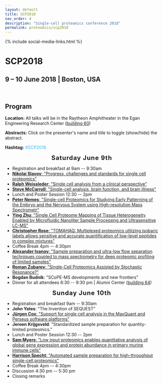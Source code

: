 ```yaml
---
layout: default
title: SCP2018
nav_order: 4
description: "Single-cell proteomics conference 2018"
permalink: proteomics/scp2018
---
```

{% include social-media-links.html %}

# SCP2018
## 9 – 10 June 2018 | Boston, USA

&nbsp;

## Program


<script language="javascript" type="text/javascript" src="https://slavovlab.net/bin/toggle.js"></script>
<strong>Location:</strong> All talks will be in the Raytheon Amphitheater in the Egan Engineering Research Center (<a href="https://www.northeastern.edu/campusmap/printable/campusmap15.pdf">building 60</a>)

<strong>Abstracts:</strong> Click on the presenter's name and title to toggle (show/hide) the abstract.

<strong>Hashtag:</strong> <font color="#33BBFF">#SCP2018</font>


<div style="font-size: 20px; letter-spacing: 1.2px; text-align: center;"><strong>Saturday June 9th</strong></div>
<ul>
 	<li>Registration and breakfast at 9am -- 9:30am</li>
 	<li><a href="javascript:toggle('Slavov')"><strong>Nikolai Slavov</strong>: "Progress, challenges and standards for single cell proteomics"</a>
<div id="Slavov" style="display:none">
<strong>N. Slavov</strong>
Many pressing medical challenges, such as diagnosing disease, enhancing directed stem-cell differentiation, and classifying cancers, have long been hindered by limitations in our ability to quantify proteins in single cells. Mass spectrometry (MS) is poised to transcend these limitations by developing powerful methods to routinely quantify thousands of proteins and proteoforms across many thousands of single cells. We outline specific technological developments and ideas that can increase the sensitivity and throughput of single-cell MS by orders of magnitude and usher in this new age. These advances will transform medicine and ultimately contribute to understanding biological systems on an entirely new level.<br>
<strong>Data website</strong>: <a href="https://scp.slavovlab.net/mPOP">https://scp.slavovlab.net/mPOP</a><br>
<strong>Talk</strong>: <a href="https://www.youtube.com/watch?v=tmL4i5SyE2s">Video recording</a>
</div></li>
 	<li><a href="javascript:toggle('Weissleder')"><strong>Ralph Weissleder</strong>: "Single cell analysis from a clinical perspective"</a>
<div id="Weissleder" style="display:none">
<strong>R. Weissleder</strong>
Serial tissue sampling and analysis has become essential in guiding modern targeted and personalized cancer treatments. An alternative to image guided core biopsies are fine needle aspirates (FNA) that yield scant cells rather than tissues but are much better tolerated and have lower complication rates. The efficient pathway analysis of such cells in the clinic has been difficult, time consuming and costly. In this presentation, I will address three clinical questions: How can we determine if a patient benefits from a given therapy ? How does human biology work at the systems level ? How can we detect cancer much earlier when it is curable ? I will showcase some single cell analytical technologies that have been developed in our lab and then discuss future opportunities for proteomics for specific applications. It is hoped that some of these future approaches will allow robust analysis of single cells in routine clinical settings, improve diagnosis and yield a deeper understanding of human biology.</div></li>
 	<li><a href="javascript:toggle('McCarroll')"><strong>Steve McCarroll</strong>: "Single-cell analysis, brain function, and brain illness"</a>
<div id="McCarroll" style="display:none">
<strong>S. McCarroll</strong>
Abstract</div></li>
 	<li>Lunch and Poster Session 12:30 -- 2pm</li>
 	<li><a href="javascript:toggle('Nemes')"><strong>Peter Nemes</strong>: "Single-cell Proteomics for Studying Early Patterning of the Embryo and the Nervous System using High-resolution Mass Spectrometr"</a>
<div id="Nemes" style="display:none">
<strong>Peter Nemes, Sam B. Choi, Camille Lombard-Banek, Pablo Munoz-LLancao, M. Chiara Manzini, and Sally A. Moody</strong>
Quantitative proteomics at the single-cell level promises to deepen our understanding of cell-specific gene expression during key developmental events, such as patterning of the embryo and formation of the central nervous system. Although powerful, traditional mass spectrometry approaches average across large numbers of cells, thereby masking potentially important cell-to-cell differences. This talk discusses recent technological developments from our laboratory to quantify proteomic changes with single-cell sensitivity. Briefly, our technology integrates microsampling to collect the content of limited populations of cells or single identified cells, microscale sample preparation to extract and digest proteins from the collected specimen, and ultrasensitive capillary electrophoresis (CE) nanoelectrospray ionization (nanoESI) high-resolution mass spectrometry (HRMS) to identify and quantify proteins with an ~700–260 zmol detection sensitivity via a bottom-up workflow. To test applicability of the approach toward single-neuron proteomics, we analyzed ~1 ng protein digest from cultured neurons from the mouse. A total of ~737 proteins were identified from three fractions of protein digests following reversed-phase fractionation, demonstrating sufficient sensitivity to measure protein digests that are estimated to be contained by &lt;5 neurons. In another example, we used microprobe CE-nanoESI-HRMS to detect proteins from ~1 ng, or &lt;0.01‒0.1% portion of identified single cells in the South African clawed frog (Xenopus laevis). Quantitative analysis of ~450 protein groups revealed complex molecular changes as the dorsal-animal cell of the 16-cell embryo gave rise to the neural-tissue fated cell clone over four consecutive rounds of cell divisions. Multivariate and statistical analysis of the data found cell-type dependent protein expression with detectable cell heterogeneity within the same cell type. These single-cell proteomics data complement single-cell transcriptomics, raising a potential to better understand cell molecular processes during early development.</div></li>
 	<li><a href="javascript:toggle('Zhu')"><strong>Ying Zhu</strong>: "Single Cell Proteome Mapping of Tissue Heterogeneity Enabled by Microfluidic Nanoliter Sample Processing and Ultrasensitive LC-MS"</a>
<div id="Zhu" style="display:none">
<strong>Ying Zhu, Geremy Clair, Paul Piehowski, Rui Zhao, Ronald Moore, Yufeng Shen, Anil Shukla, Wei-Jun Qian, Charles K. Ansong, Richard Smith, Ryan Kelly</strong>
Human tissues contain a variety of cell types and subtypes with distinct functions, and understanding heterogeneity at the single cell level is of great interest for biomedical research. Although MS-based proteomic analyses are capable of quantifying thousands of proteins, the extension to single cell studies has been largely ineffective. However, this is not due to the sensitivity of current LC-MS systems, rather is the result of inefficient single cell isolation and large sample losses during sample preparation procedures.
To address these challenges, we have developed NanoPOTS (Nanodroplet Processing in One-pot for Trace Samples), in which a robotic platform dispenses cells and reagents into photolithographically patterned nanowell reaction vessels with subnanoliter precision. Sample preparation utilizes a novel workflow that eliminates the need for multiple reaction vessels and cleanup steps to process cellular tissue into purified tryptic peptides. Compared to the typical tens-of-microliter volumes for proteomic sample preparation, the ~200 nL nanowells minimize sample losses to surfaces and maintain elevated sample concentrations for efficient digestion. Single mammalian cells can be isolated into nanowells by fluorescence-activated cell sorting (FACS) or laser capture dissection (LCM). The processed samples were analyzed with low flow nanoLC (30-µm i.d.) and Orbitrap Fusion Lumos MS. Label free quantification based on MaxQuant and Persues was used to comparative quantification of protein expression in single cells.
To date, we have identified &gt;3,000 protein groups from just 10 cells, which is a level of proteome coverage not previously achieved from fewer than thousands of cells. We are able to identify and quantify hundreds of proteins in single HeLa cells. The nanoPOTS was used to quantify protein in single antibody-labeled epithelial and fibroblast cells from the human lung tissue. Unsupervised principal component analysis of the LFQ intensity data indicated the two cell types were well clustered without overlap. Statistical analysis revealed a panel of proteins that were enriched for each cell type, which could serve as protein signatures.</div></li>
 	<li><a href="javascript:toggle('Rose')"><strong>Christopher Rose</strong>: "TOMAHAQ: Multiplexed proteomics utilizing isobaric labels allows sensitive and accurate quantification of low-level peptides in complex mixtures"</a>
<div id="Rose" style="display:none">
<strong>Christopher M. Rose, Devin K. Schweppe, Brian K. Erickson, Steven P. Gygi, Donald S. Kirkpatrick</strong>
Multiplexing utilizing isobaric labels offers many advantages for quantifying low-level samples including the summation of intact peptide signal from multiple samples and the ability to quantify peptides from a single MSn event. A recent proof-of-principal study demonstrated the feasibility of utilizing isobaric labeling for the analysis of single cells, but it is clear that challenges still remain. We have developed TOMAHAQ, a targeted mass spectrometry method that combines sample and peptide multiplexing to enable accurate quantification of low-level peptides within a complex mixture. Briefly, synthetic standard peptides are chemically labeled with a structurally identical but isotopically unique tag (e.g., TMT0 or TMT-SH) and mixed with up to 11 samples multiplexed with TMT. The standard peptides are monitored and used to trigger targeted MS2 and MS3 analysis of the multiplexed targeted peptides with injection times up to 2500 msec, increasing sensitivity while maintaining accuracy. To facilitate TOMAHAQ analysis we have created a companion program, TomahaqCompanion, which enables creation of TOMAHAQ methods as well as analysis of TOMAHAQ data. Our current efforts revolve around implementing TOMAHAQ within an API program capable of controlling Orbitrap Fusion Lumos mass spectrometers. This implementation will increase the number of peptides that can be analyzed past the current limit of ~100 peptides and present an intriguing companion for future single-cell proteomics methods.</div></li>
 	<li>Coffee Break 4pm -- 4:30pm</li>
 	<li><a href="javascript:toggle('Ivanov')"><strong>Alexander Ivanov</strong>: "Sample preparation and ultra-low flow separation techniques coupled to mass spectrometry for deep proteomic profiling of limited samples"</a>
<div id="Ivanov" style="display:none">
<strong>Alexander Ivanov</strong>
To enable deep characterization of biological samples, we have developed ultra-low flow separation-based approaches: (a) ultra-narrow bore polymeric porous layer open tubular (PLOT) and monolithic column-based nLC-MS for bottom-up proteomic profiling applications and (b) capillary zone electrophoresis (CZE)-based techniques for high separation efficiency and ultrasensitive MS response in middle-down, top-down, and native MS. To enable ultra-high sensitivity bottom-up profiling, we combined the above miniaturized separation approaches with immunoaffinity enrichment of target cells using magnetic beads followed by high specificity microfluidic magnetophoretic isolation of rare cells from whole blood and focused acoustics-assisted sample preparation. The resulting zeptomole detection sensitivity enabled identification of ~4,000 proteins with an injection of the equivalent of only 100–200 cells per analysis. Additionally, to overcome the MS sampling bias towards high abundance ion species that leads to redundant precursor sampling, we developed algorithms for advanced precursor ion selection and MS data acquisition to increase peptide identifications and dynamic range in DDA discovery experiments. Ultra-low flow separation combined with advanced MS data acquisition and data analysis enables unprecedented sensitivity and deep characterization of limited samples. Full integration of all steps of the analysis and sample processing is essential for overcoming the multifaceted problems of limited sample amounts.</div></li>
 	<li><a href="javascript:toggle('Zubarev')"><strong>Roman Zubarev</strong>: "Single-Cell Proteomics Assisted by Stochastic Resonance?"</a>
<div id="Zubarev" style="display:none">
<strong>Roman A. Zubarev and Akos Vegvari</strong>
Single-cell proteomics (SCP) has been introduced little more than a year ago, and the technique is still in its infancy. While the empirical data support the notion that SCP results are based in reality, the question remains why the technique works at all, given the universally acknowledged sensitivity gap of some two orders of magnitude. The “carrier proteome” idea is a powerful innovation, and it perhaps increases the sensitivity by an order of magnitude.  Where does the second order of magnitude of the sensitivity increase come from?
Analyzing our SCP data manually, we found that one of the frequent SCP “artifacts” is the abnormally high signal from single cells compared to the carrier proteome. If the latter contains 200 cells, we should see a 200:1 ratio, but instead frequently detect a 20:1 ratio or similar. There seems to be a persistent order-of-magnitude signal enhancement.
A likely explanation for this anomalous signal amplification is the phenomenon known as stochastic resonance (SR), which has been a popular research topic in physics and signal processing in late 1980s and early 1990s. In proper conditions, SR can provide a weak signal enhancement by 10-30 times. Background ions, carry-overs and electronic noise could serve as the fluctuations that bring the weak single cell signal above the detection threshold. The price one pays for the SR-assisted signal enhancement is the sporadicity of detection and the loss of signal linearity.
We are currently testing the SR hypothesis, and the preliminary results of these tests will be reported.</div></li>
 	<li><strong>Bogdan Budnik</strong>: "SCoPE-MS developments and new frontiers"</li>
 	<li>Dinner for all attendees 6:30 -- 9:30 pm | Alumni Center (<a href="https://www.northeastern.edu/campusmap/printable/campusmap15.pdf">building 64</a>)</li>
</ul>
<div style="font-size: 20px; letter-spacing: 1.2px; text-align: center;"><strong>Sunday June 10th</strong></div>
<ul>
 	<li>Registration and breakfast 9am -- 9:30am</li>
 	<li><strong>John Yates</strong>: "The Invention of SEQUEST"</li>
 	<li><strong><a href="javascript:toggle('Juergen')">Jürgen Cox</a></strong><a href="javascript:toggle('Juergen')">: "Support for single cell analysis in the MaxQuant and Perseus software platforms"</a>
<div id="Juergen" style="display:none">
<strong>Jürgen Cox</strong>
MaxQuant is a popular software platform for the analysis of shotgun proteomics data. Recently, it has been demonstrated that mass spectrometry-based single cell proteomics is feasible and will hopefully become a scalable technology in the future. We are planning to extend the MaxQuant and Perseus platforms in order to support single cell studies. Since the biggest challenge for single cell proteomics is to provide sufficient sensitivity, we offer new functionalities in MaxQuant to address this problem. These include improved TMT quantification making use of reporter ions in unidentified MS/MS spectra and a new version of the Andromeda search engine which utilizes MS/MS fragment intensity prediction to increase the number of identified spectra. New plugins are developed for the Perseus platform in order to enable the downstream analysis of single cell data, both for proteomics and transcriptomics.</div></li>
 	<li><strong>Jeroen Krijgsveld</strong>: "Standardized sample preparation for quantity-limited proteomics."</li>
 	<li>Lunch and Poster Session 12:30 -- 2pm</li>
 	<li><a href="javascript:toggle('Myers')"><strong>Sam Myers</strong>: "Low input proteomics enables quantitative analysis of global gene expression and protein abundance in primary murine immune cells"</a>
<div id="Myers" style="display:none">
<strong>S. Myers, A. Rhoads, R. Peckner, A Haber, L. Schweitzer, K. Krug,  DR Mani, K Clauser, O Rozenblatt-Rosen, N Hacohen, A Regev and S. Carr</strong>
To better understand cellular circuitry, genome-wide measurements of mRNA and protein abundance must be made over multiple cell types, time points, or perturbations. Mass spectrometry-based quantitative proteomics is a well-suited and widely used analytical tool for studying global protein abundances. Most of the typical proteomic workflows are often limited by the amount of sample input that is required for deep and quantitative proteome profiling. To address this, we developed low input proteomics that enables quantitative proteome profiling from roughly 2 micrograms of protein input per experimental condition. Utilizing a combination of facile cell collection, solid-state isobaric labeling and multiplexing of peptides, and small-scale fractionation, we profiled the proteomes of 12 freshly isolated, primary murine immune cell types. Analyzing roughly 150,000 cells per cell type, we quantified over 7,000 proteins across 12 key populations of the Immunological Genome Consortium (Immgen). We show that low input proteomics is precise, and the data generated accurately reflects many aspects of known immunology, while expanding the list of cell-type specific proteins across the cell types profiled. We find evidence for cell-type specific, post-transcriptional regulation of immune synapse receptor signaling gene-products, as well as evidence for these regulatory mechanisms on a global scale. The low input proteomics methods we developed are broadly applicable to any cell or sample types, and should enable proteome profiling in systems previously unattainable.</div></li>
 	<li><a href="javascript:toggle('Specht')"><strong>Harrison Specht</strong>: "Automated sample preparation for high-throughput single-cell proteomics"</a>
<div id="Specht" style="display:none">
<strong>H. Specht, G. Harmange, D. Perlman, E. Emmott, Z. Niziolek, B. Budnik, N. Slavov</strong>
A major limitation to applying quantitative mass spectrometry-based proteomics to small samples, such as single cells, are the losses during sample cleanup. To relieve this limitation, we developed a Minimal ProteOmic sample Preparation (mPOP) method for culture-grown mammalian cells. mPOP obviates cleanup, and thus eliminates cleanup-related losses while simplifying and expediting sample preparation. Bulk SILAC samples processed by mPOP or by conventional urea-based methods indicated that mPOP results in complete cell lysis and accurate relative quantification. Combining mPOP with cell-sorting and liquid handling of U-937, HEK293 and Jurkat cells, we can prepare hundreds of Single Cell ProtEomics by Mass Spectrometry (SCoPE-MS) samples per day and can process 12 such samples, equivalent to 96 single cells, per day per instrument. Using this approach, we quantify thousands of proteins across 96 single cells. Likewise, mPOP enables protein measurements in 10, 20, and 100 cell samples with unprecedented breadth and throughput.</div></li>
 	<li>Coffee Break 4pm -- 4:30pm</li>
 	<li>Discussion 4:30 pm -- 5:30 pm</li>
 	<li>Closing remarks</li>
</ul>
<!--
<h2>Speakers</h2>
<ul>
 	<li>Jürgen Cox, Max Planck Institute</li>
 	<li>Alexander Ivanov, Northeastern University</li>
 	<li>Tania Konry, Northeastern University</li>
 	<li>Steve McCarroll, Harvard Medical School (HMS)</li>
 	<li>Peter Nemes, University of Maryland</li>
 	<li>Ralph Weissleder, Harvard Medical School (HMS) and Massachusetts General Hospital (MGH)</li>
 	<li>John Yates, Scripps Research Institute</li>
 	<li>Roman Zubarev, Karolinska Institutet</li>
</ul>
-->
<!--
<h2>Program</h2>
-->
<!--
 	<li>Barry Karger, Northeastern University</li>
-->

<!--
<h2>Dinner</h2>
<strong><a href="http://topofthehub.net/" target="_blank" rel="noopener noreferrer">Top of the Hub</a></strong>

[gallery ids="339,340,341" type="slideshow"]
-->
&nbsp;
